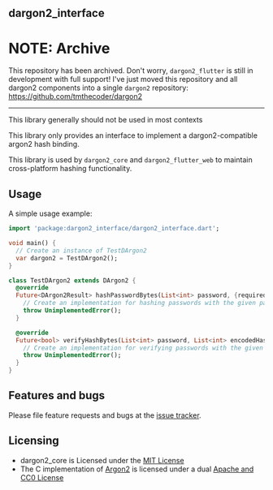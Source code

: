## dargon2_interface

# NOTE: Archive

This repository has been archived. Don't worry, `dargon2_flutter` is still in development with full support! I've just moved this repository and all dargon2 components into a single `dargon2` repository: https://github.com/tmthecoder/dargon2

---

This library generally should not be used in most contexts

This library only provides an interface to implement a dargon2-compatible argon2 hash binding.

This library is used by `dargon2_core` and `dargon2_flutter_web` to maintain cross-platform hashing functionality.

## Usage

A simple usage example:

```dart
import 'package:dargon2_interface/dargon2_interface.dart';

void main() {
  // Create an instance of TestDArgon2
  var dargon2 = TestDArgon2();
}

class TestDArgon2 extends DArgon2 {
  @override
  Future<DArgon2Result> hashPasswordBytes(List<int> password, {required Salt salt, int iterations = 32, int memory = 256, int parallelism = 2, int length = 32, Argon2Type type = Argon2Type.i, Argon2Version version = Argon2Version.V13}) {
    // Create an implementation for hashing passwords with the given parameters
    throw UnimplementedError();
  }

  @override
  Future<bool> verifyHashBytes(List<int> password, List<int> encodedHash, {Argon2Type type = Argon2Type.i}) {
    // Create an implementation for verifying passwords with the given parameters
    throw UnimplementedError();
  }
}
```

## Features and bugs

Please file feature requests and bugs at the [issue tracker].

[issue tracker]: https://github.com/tmthecoder/dargon2_interface/issues

## Licensing

- dargon2_core is Licensed under the [MIT License]
- The C implementation of [Argon2] is licensed under a dual [Apache and CC0 License]

[MIT License]: https://github.com/tmthecoder/dargon2_interface/blob/main/LICENSE

[Argon2]: https://github.com/P-H-C/phc-winner-argon2

[Apache and CC0 License]: https://github.com/P-H-C/phc-winner-argon2/blob/master/LICENSE
